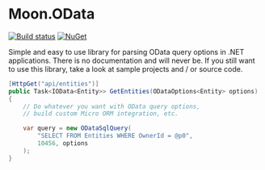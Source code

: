 # Moon.OData

[![Build status](https://ci.appveyor.com/api/projects/status/nxs33kk72okhsdbp?svg=true)](https://ci.appveyor.com/project/djanosik/moon-odata)
[![NuGet](https://img.shields.io/nuget/v/Moon.OData.svg)](https://www.nuget.org/packages/Moon.OData)

Simple and easy to use library for parsing OData query options in .NET applications. There is no documentation and will never be. 
If you still want to use this library, take a look at sample projects and / or source code.

```c#
[HttpGet("api/entities")]
public Task<IOData<Entity>> GetEntities(ODataOptions<Entity> options)
{
    // Do whatever you want with OData query options, 
    // build custom Micro ORM integration, etc.

    var query = new ODataSqlQuery(
        "SELECT FROM Entities WHERE OwnerId = @p0",
        10456, options
    );
}
```